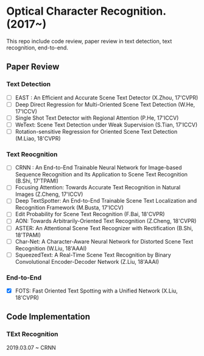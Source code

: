 # Optical Character Recognition.(2017~)

This repo include code review, paper review in text detection, text recognition, end-to-end.


## Paper Review

### Text Detection 
- [ ] EAST : An Efficient and Accurate Scene Text Detector (X.Zhou, 17'CVPR)
- [ ] Deep Direct Regression for Multi-Oriented Scene Text Detection (W.He, 17'ICCV)  
- [ ] Single Shot Text Detector with Regional Attention (P.He, 17'ICCV)  
- [ ] WeText: Scene Text Detection under Weak Supervision (S.Tian, 17'ICCV)  
- [ ] Rotation-sensitive Regression for Oriented Scene Text Detection (M.Liao, 18'CVPR)  

### Text Reocgnition
- [ ] CRNN : An End-to-End Trainable Neural Network for Image-based Sequence Recognition and Its Application to Scene Text Recognition (B.Shi, 17'TPAMI)
- [ ] Focusing Attention: Towards Accurate Text Recognition in Natural Images (Z.Cheng, 17'ICCV)  
- [ ] Deep TextSpotter: An End-to-End Trainable Scene Text Localization and Recognition Framework (M.Busta, 17'ICCV)  
- [ ] Edit Probability for Scene Text Recognition (F.Bai, 18'CVPR)  
- [ ] AON: Towards Arbitrarily-Oriented Text Recognition (Z.Cheng, 18'CVPR)  
- [ ] ASTER: An Attentional Scene Text Recognizer with Rectification (B.Shi, 18'TPAMI)  
- [ ] Char-Net: A Character-Aware Neural Network for Distorted Scene Text Recognition (W.Liu, 18'AAAI)  
- [ ] SqueezedText: A Real-Time Scene Text Recognition by Binary Convolutional Encoder-Decoder Network (Z.Liu, 18'AAAI)  

### End-to-End 
- [X] FOTS: Fast Oriented Text Spotting with a Unified Network (X.Liu, 18'CVPR)  

## Code Implementation

### TExt Recognition
2019.03.07 ~ CRNN 
